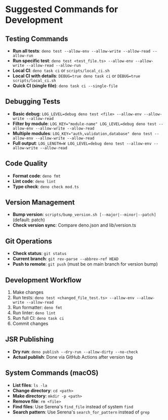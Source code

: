 # Suggested Commands for Development

## Testing Commands

- **Run all tests**: `deno test --allow-env --allow-write --allow-read --allow-run`
- **Run specific test**:
  `deno test <test_file.ts> --allow-env --allow-write --allow-read --allow-run`
- **Local CI**: `deno task ci` or `scripts/local_ci.sh`
- **Local CI with details**: `DEBUG=true deno task ci` or `DEBUG=true scripts/local_ci.sh`
- **Quick CI (single file)**: `deno task ci --single-file`

## Debugging Tests

- **Basic debug**: `LOG_LEVEL=debug deno test <file> --allow-env --allow-write --allow-read`
- **Filter by module**:
  `LOG_KEY="module-name" LOG_LEVEL=debug deno test --allow-env --allow-write --allow-read`
- **Multiple modules**:
  `LOG_KEY="auth,validation,database" deno test --allow-env --allow-write --allow-read`
- **Full output**: `LOG_LENGTH=W LOG_LEVEL=debug deno test --allow-env --allow-write --allow-read`

## Code Quality

- **Format code**: `deno fmt`
- **Lint code**: `deno lint`
- **Type check**: `deno check mod.ts`

## Version Management

- **Bump version**: `scripts/bump_version.sh [--major|--minor|--patch]` (default: patch)
- **Check version sync**: Compare deno.json and lib/version.ts

## Git Operations

- **Check status**: `git status`
- **Current branch**: `git rev-parse --abbrev-ref HEAD`
- **Push to remote**: `git push` (must be on main branch for version bump)

## Development Workflow

1. Make changes
2. Run tests: `deno test <changed_file_test.ts> --allow-env --allow-write --allow-read`
3. Run formatter: `deno fmt`
4. Run linter: `deno lint`
5. Run full CI: `deno task ci`
6. Commit changes

## JSR Publishing

- **Dry run**: `deno publish --dry-run --allow-dirty --no-check`
- **Actual publish**: Done via GitHub Actions after version tag

## System Commands (macOS)

- **List files**: `ls -la`
- **Change directory**: `cd <path>`
- **Make directory**: `mkdir -p <path>`
- **Remove file**: `rm <file>`
- **Find files**: Use Serena's `find_file` instead of system `find`
- **Search pattern**: Use Serena's `search_for_pattern` instead of `grep`
